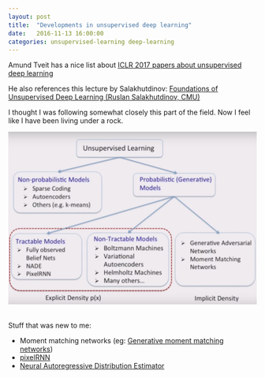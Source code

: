 ```yaml
---
layout: post
title:  "Developments in unsupervised deep learning"
date:   2016-11-13 16:00:00
categories: unsupervised-learning deep-learning
---
```


Amund Tveit has a nice list about 
[ICLR 2017 papers about unsupervised deep learning](https://amundtveit.com/2016/11/12/unsupervised-deep-learning-iclr-2017-discoveries/)

He also references this lecture by Salakhutdinov: 
[Foundations of Unsupervised Deep Learning (Ruslan Salakhutdinov, CMU)](https://www.youtube.com/watch?v=rK6bchqeaN8)

I thought I was following somewhat closely this part of the field. Now I feel like I have been living
under a rock.

<div class="image">
  <img src="/images/unsupervised/overview.png" alt="" style="height:350px"/>
</div>

<br/>

Stuff that was new to me:

 - Moment matching networks (eg: [Generative moment matching networks](https://arxiv.org/pdf/1502.02761v1.pdf))
 - [pixelRNN](https://arxiv.org/pdf/1601.06759v3.pdf)
 - [Neural Autoregressive Distribution Estimator](http://www.jmlr.org/proceedings/papers/v15/larochelle11a/larochelle11a.pdf)
 